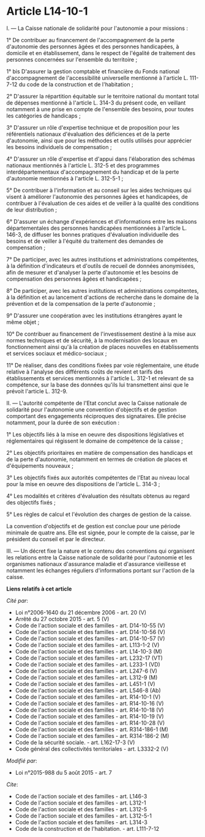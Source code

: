 # Article L14-10-1

I. ― La Caisse nationale de solidarité pour l'autonomie a pour missions : 

1° De contribuer au financement de l'accompagnement de la perte d'autonomie des personnes âgées et des personnes handicapées,
à domicile et en établissement, dans le respect de l'égalité de traitement des personnes concernées sur l'ensemble du
territoire ; 

1° bis D'assurer la gestion comptable et financière du Fonds national d'accompagnement de l'accessibilité universelle
mentionné à l'article L. 111-7-12 du code de la construction et de l'habitation ; 

2° D'assurer la répartition équitable sur le territoire national du montant total de dépenses mentionné à l'article L. 314-3
du présent code, en veillant notamment à une prise en compte de l'ensemble des besoins, pour toutes les catégories de
handicaps ; 

3° D'assurer un rôle d'expertise technique et de proposition pour les référentiels nationaux d'évaluation des déficiences et
de la perte d'autonomie, ainsi que pour les méthodes et outils utilisés pour apprécier les besoins individuels de
compensation ; 

4° D'assurer un rôle d'expertise et d'appui dans l'élaboration des schémas nationaux mentionnés à l'article L. 312-5 et des
programmes interdépartementaux d'accompagnement du handicap et de la perte d'autonomie mentionnés à l'article L. 312-5-1 ; 

5° De contribuer à l'information et au conseil sur les aides techniques qui visent à améliorer l'autonomie des personnes
âgées et handicapées, de contribuer à l'évaluation de ces aides et de veiller à la qualité des conditions de leur
distribution ; 

6° D'assurer un échange d'expériences et d'informations entre les maisons départementales des personnes handicapées
mentionnées à l'article L. 146-3, de diffuser les bonnes pratiques d'évaluation individuelle des besoins et de veiller à
l'équité du traitement des demandes de compensation ; 

7° De participer, avec les autres institutions et administrations compétentes, à la définition d'indicateurs et d'outils de
recueil de données anonymisées, afin de mesurer et d'analyser la perte d'autonomie et les besoins de compensation des
personnes âgées et handicapées ; 

8° De participer, avec les autres institutions et administrations compétentes, à la définition et au lancement d'actions de
recherche dans le domaine de la prévention et de la compensation de la perte d'autonomie ; 

9° D'assurer une coopération avec les institutions étrangères ayant le même objet ; 

10° De contribuer au financement de l'investissement destiné à la mise aux normes techniques et de sécurité, à la
modernisation des locaux en fonctionnement ainsi qu'à la création de places nouvelles en établissements et services sociaux
et médico-sociaux ; 

11° De réaliser, dans des conditions fixées par voie réglementaire, une étude relative à l'analyse des différents coûts de
revient et tarifs des établissements et services mentionnés à l'article L. 312-1 et relevant de sa compétence, sur la base
des données qu'ils lui transmettent ainsi que le prévoit l'article L. 312-9. 

II. ― L'autorité compétente de l'Etat conclut avec la Caisse nationale de solidarité pour l'autonomie une convention
d'objectifs et de gestion comportant des engagements réciproques des signataires. Elle précise notamment, pour la durée de
son exécution : 

1° Les objectifs liés à la mise en oeuvre des dispositions législatives et réglementaires qui régissent le domaine de
compétence de la caisse ; 

2° Les objectifs prioritaires en matière de compensation des handicaps et de la perte d'autonomie, notamment en termes de
création de places et d'équipements nouveaux ; 

3° Les objectifs fixés aux autorités compétentes de l'Etat au niveau local pour la mise en oeuvre des dispositions de
l'article L. 314-3 ; 

4° Les modalités et critères d'évaluation des résultats obtenus au regard des objectifs fixés ; 

5° Les règles de calcul et l'évolution des charges de gestion de la caisse. 

La convention d'objectifs et de gestion est conclue pour une période minimale de quatre ans. Elle est signée, pour le compte
de la caisse, par le président du conseil et par le directeur. 

III. ― Un décret fixe la nature et le contenu des conventions qui organisent les relations entre la Caisse nationale de
solidarité pour l'autonomie et les organismes nationaux d'assurance maladie et d'assurance vieillesse et notamment les
échanges réguliers d'informations portant sur l'action de la caisse.

**Liens relatifs à cet article**

_Cité par_:

  - Loi n°2006-1640 du 21 décembre 2006 - art. 20 (V)
  - Arrêté du 27 octobre 2015 - art. 5 (V)
  - Code de l'action sociale et des familles - art. D14-10-55 (V)
  - Code de l'action sociale et des familles - art. D14-10-56 (V)
  - Code de l'action sociale et des familles - art. D14-10-57 (V)
  - Code de l'action sociale et des familles - art. L113-1-2 (V)
  - Code de l'action sociale et des familles - art. L14-10-3 (M)
  - Code de l'action sociale et des familles - art. L232-17 (VT)
  - Code de l'action sociale et des familles - art. L233-1 (VD)
  - Code de l'action sociale et des familles - art. L247-6 (V)
  - Code de l'action sociale et des familles - art. L312-9 (M)
  - Code de l'action sociale et des familles - art. L451-1 (V)
  - Code de l'action sociale et des familles - art. L546-8 (Ab)
  - Code de l'action sociale et des familles - art. R14-10-1 (V)
  - Code de l'action sociale et des familles - art. R14-10-16 (V)
  - Code de l'action sociale et des familles - art. R14-10-18 (V)
  - Code de l'action sociale et des familles - art. R14-10-19 (V)
  - Code de l'action sociale et des familles - art. R14-10-28 (V)
  - Code de l'action sociale et des familles - art. R314-186-1 (M)
  - Code de l'action sociale et des familles - art. R314-186-2 (M)
  - Code de la sécurité sociale. - art. L162-17-3 (V)
  - Code général des collectivités territoriales - art. L3332-2 (V)

_Modifié par_:

  - Loi n°2015-988 du 5 août 2015 - art. 7

_Cite_:

  - Code de l'action sociale et des familles - art. L146-3
  - Code de l'action sociale et des familles - art. L312-1
  - Code de l'action sociale et des familles - art. L312-5
  - Code de l'action sociale et des familles - art. L312-5-1
  - Code de l'action sociale et des familles - art. L314-3
  - Code de la construction et de l'habitation. - art. L111-7-12
